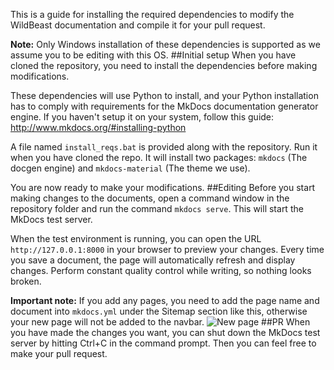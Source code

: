 This is a guide for installing the required dependencies to modify the WildBeast documentation and compile it for your pull request.

**Note:** Only Windows installation of these dependencies is supported as we assume you to be editing with this OS.
##Initial setup
When you have cloned the repository, you need to install the dependencies before making modifications.

These dependencies will use Python to install, and your Python installation has to comply with requirements for the MkDocs documentation generator engine. If you haven't setup it on your system, follow this guide: http://www.mkdocs.org/#installing-python
  
A file named `install_reqs.bat` is provided along with the repository. Run it when you have cloned the repo. It will install two packages: `mkdocs` (The docgen engine) and `mkdocs-material` (The theme we use).
  
You are now ready to make your modifications.
##Editing
Before you start making changes to the documents, open a command window in the repository folder and run the command `mkdocs serve`. This will start the MkDocs test server.
  
When the test environment is running, you can open the URL `http://127.0.0.1:8000` in your browser to preview your changes. Every time you save a document, the page will automatically refresh and display changes. Perform constant quality control while writing, so nothing looks broken.
  
**Important note:** If you add any pages, you need to add the page name and document into `mkdocs.yml` under the Sitemap section like this, otherwise your new page will not be added to the navbar.
![New page](https://i.imgur.com/irVh0Sm.png)
##PR
When you have made the changes you want, you can shut down the MkDocs test server by hitting Ctrl+C in the command prompt. Then you can feel free to make your pull request.